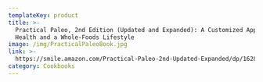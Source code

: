 ```yaml
---
templateKey: product
title: >-
  Practical Paleo, 2nd Edition (Updated and Expanded): A Customized Approach to
  Health and a Whole-Foods Lifestyle
image: /img/PracticalPaleoBook.jpg
link: >-
  https://smile.amazon.com/Practical-Paleo-2nd-Updated-Expanded/dp/1628600004/ref=sr_1_1?keywords=Practical+Paleo%2C+2nd+Edition+%28Updated+and+Expanded%29%3A+A+Customized+Approach+to+Health+and+a+Whole-Foods+Lifestyle&qid=1572124365&sr=8-1
category: Cookbooks
---
```

